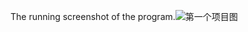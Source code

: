 The running screenshot of the program.![第一个项目图](https://github.com/user-attachments/assets/5d71f787-e1ca-41fc-9577-5f923e1c39ac)
